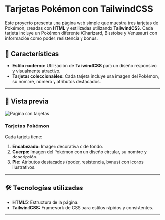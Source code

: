 # Tarjetas Pokémon con TailwindCSS

Este proyecto presenta una página web simple que muestra tres tarjetas de Pokémon, creadas con **HTML** y estilizadas utilizando **TailwindCSS**. Cada tarjeta incluye un Pokémon diferente (Charizard, Blastoise y Venusaur) con información como poder, resistencia y bonus.

## 🌟 Características

- **Estilo moderno:** Utilización de **TailwindCSS** para un diseño responsivo y visualmente atractivo.
- **Tarjetas coleccionables:** Cada tarjeta incluye una imagen del Pokémon, su nombre, número y atributos destacados.


---

## 📸 Vista previa

![Pagina con tarjetas](assets/Tarjetas_Pokemon "Paginas con tajertas")

### Tarjetas Pokémon
Cada tarjeta tiene:
1. **Encabezado:** Imagen decorativa o de fondo.
2. **Cuerpo:** Imagen del Pokémon con un diseño circular, su nombre y descripción.
3. **Pie:** Atributos destacados (poder, resistencia, bonus) con iconos ilustrativos.

---

## 🛠️ Tecnologías utilizadas

- **HTML5:** Estructura de la página.
- **TailwindCSS:** Framework de CSS para estilos rápidos y consistentes.

---

